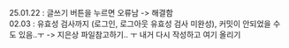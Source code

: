 25.01.22 : 글쓰기 버튼을 누르면 오류남 -> 해결함
<br> 
02.03 : 유효성 검사까지 (로그인, 로그아웃 유효성 검사 미완성), 커밋이 안되었을 수 도 있음..ㅜ -> 지은상 파일참고하기.. ㅜ 내거 다시 작성하고 여기 올리기
